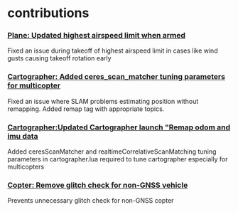 # contributions

### [Plane: Updated highest airspeed limit when armed](https://github.com/ArduPilot/ardupilot/pull/20553)
Fixed an issue during takeoff of highest airspeed limit in cases like wind gusts causing takeoff rotation early

### [Cartographer: Added ceres_scan_matcher tuning parameters for multicopter](https://github.com/ArduPilot/ardupilot_wiki/pull/4303)
Fixed an issue where SLAM problems estimating position without remapping. Added remap tag with appropriate topics.

### [Cartographer:Updated Cartographer launch "Remap odom and imu data](https://github.com/ArduPilot/ardupilot_wiki/pull/4289)
Added ceresScanMatcher and realtimeCorrelativeScanMatching tuning parameters in cartographer.lua required to tune cartographer especially for multicopters

### [Copter: Remove glitch check for non-GNSS vehicle](https://github.com/ArduPilot/ardupilot/pull/20565)
Prevents unnecessary glitch check for non-GNSS copter
